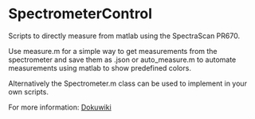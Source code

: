 # SpectrometerControl

Scripts to directly measure from matlab using the SpectraScan PR670.

Use measure.m for a simple way to get measurements from the spectrometer and save them as .json or auto_measure.m to automate measurements using matlab to show predefined colors.

Alternatively the Spectrometer.m class can be used to implement in your own scripts. 

For more information: [Dokuwiki](https://vfx-web.hdm-stuttgart.de/dokuwiki/)
